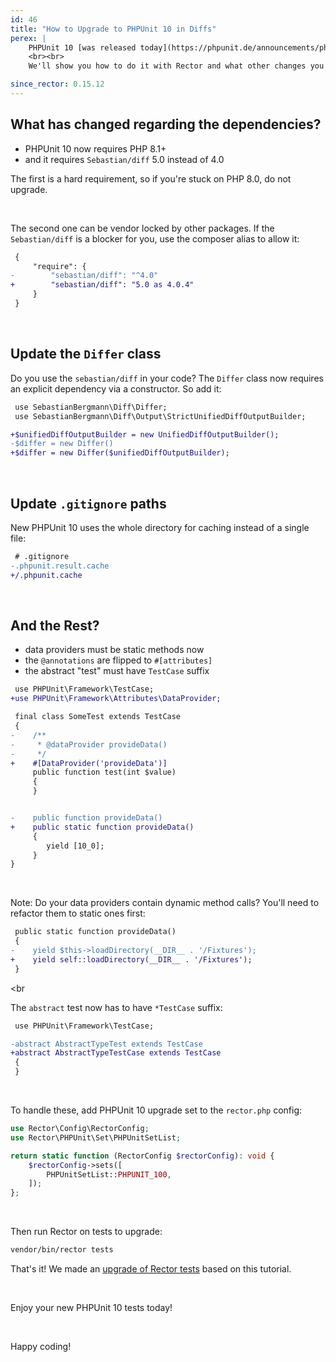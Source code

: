 ```yaml
---
id: 46
title: "How to Upgrade to PHPUnit 10 in Diffs"
perex: |
    PHPUnit 10 [was released today](https://phpunit.de/announcements/phpunit-10.html). Do you fancy an early upgrade?
    <br><br>
    We'll show you how to do it with Rector and what other changes you have to handle. Ready?

since_rector: 0.15.12
---
```


## What has changed regarding the dependencies?

* PHPUnit 10 now requires PHP 8.1+
* and it requires `Sebastian/diff` 5.0 instead of 4.0

The first is a hard requirement, so if you're stuck on PHP 8.0, do not upgrade.

<br>

The second one can be vendor locked by other packages. If the `Sebastian/diff` is a blocker for you, use the composer alias to allow it:

```diff
 {
     "require": {
-        "sebastian/diff": "^4.0"
+        "sebastian/diff": "5.0 as 4.0.4"
     }
 }
```

<br>

## Update the `Differ` class

Do you use the `sebastian/diff` in your code? The `Differ` class now requires an explicit dependency via a constructor. So add it:

```diff
 use SebastianBergmann\Diff\Differ;
 use SebastianBergmann\Diff\Output\StrictUnifiedDiffOutputBuilder;

+$unifiedDiffOutputBuilder = new UnifiedDiffOutputBuilder();
-$differ = new Differ()
+$differ = new Differ($unifiedDiffOutputBuilder);
```

<br>

## Update `.gitignore` paths

New PHPUnit 10 uses the whole directory for caching instead of a single file:

```diff
 # .gitignore
-.phpunit.result.cache
+/.phpunit.cache
```

<br>

## And the Rest?

* data providers must be static methods now
* the `@annotations` are flipped to `#[attributes]`
* the abstract "test" must have `TestCase` suffix

```diff
 use PHPUnit\Framework\TestCase;
+use PHPUnit\Framework\Attributes\DataProvider;

 final class SomeTest extends TestCase
 {
-    /**
-     * @dataProvider provideData()
-     */
+    #[DataProvider('provideData')]
     public function test(int $value)
     {
     }


-    public function provideData()
+    public static function provideData()
     {
        yield [10_0];
     }
}
```

<br>

Note: Do your data providers contain dynamic method calls? You'll need to refactor them to static ones first:

```diff
 public static function provideData()
 {
-    yield $this->loadDirectory(__DIR__ . '/Fixtures');
+    yield self::loadDirectory(__DIR__ . '/Fixtures');
 }
```


<br

The `abstract` test now has to have `*TestCase` suffix:

```diff
 use PHPUnit\Framework\TestCase;

-abstract AbstractTypeTest extends TestCase
+abstract AbstractTypeTestCase extends TestCase
 {
 }
```

<br>

To handle these, add PHPUnit 10 upgrade set to the `rector.php` config:

```php
use Rector\Config\RectorConfig;
use Rector\PHPUnit\Set\PHPUnitSetList;

return static function (RectorConfig $rectorConfig): void {
    $rectorConfig->sets([
        PHPUnitSetList::PHPUNIT_100,
    ]);
};
```

<br>

Then run Rector on tests to upgrade:

```bash
vendor/bin/rector tests
```

That's it! We made an [upgrade  of Rector tests](https://github.com/rectorphp/rector-src/pull/3332) based on this tutorial.

<br>

Enjoy your new PHPUnit 10 tests today!

<br>

Happy coding!
